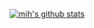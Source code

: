 [![mih's github stats](https://github-readme-stats.vercel.app/api?username=mihmilicio)](https://github.com/anuraghazra/github-readme-stats)
